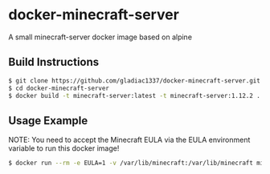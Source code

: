 # docker-minecraft-server
A small minecraft-server docker image based on alpine

Build Instructions
------------------
```bash
$ git clone https://github.com/gladiac1337/docker-minecraft-server.git
$ cd docker-minecraft-server
$ docker build -t minecraft-server:latest -t minecraft-server:1.12.2 .
```

Usage Example
-------------

NOTE: You need to accept the Minecraft EULA via the EULA environment variable to run this docker image!

```bash
$ docker run --rm -e EULA=1 -v /var/lib/minecraft:/var/lib/minecraft minecraft-server:latest
```
